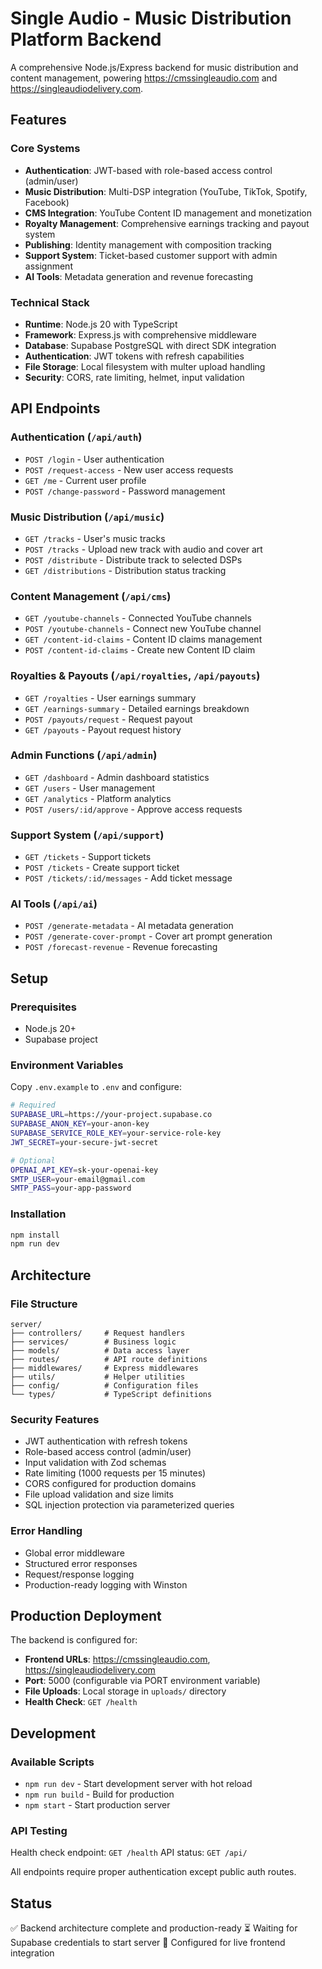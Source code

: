 # Single Audio - Music Distribution Platform Backend

A comprehensive Node.js/Express backend for music distribution and content management, powering https://cmssingleaudio.com and https://singleaudiodelivery.com.

## Features

### Core Systems
- **Authentication**: JWT-based with role-based access control (admin/user)
- **Music Distribution**: Multi-DSP integration (YouTube, TikTok, Spotify, Facebook)
- **CMS Integration**: YouTube Content ID management and monetization
- **Royalty Management**: Comprehensive earnings tracking and payout system
- **Publishing**: Identity management with composition tracking
- **Support System**: Ticket-based customer support with admin assignment
- **AI Tools**: Metadata generation and revenue forecasting

### Technical Stack
- **Runtime**: Node.js 20 with TypeScript
- **Framework**: Express.js with comprehensive middleware
- **Database**: Supabase PostgreSQL with direct SDK integration
- **Authentication**: JWT tokens with refresh capabilities
- **File Storage**: Local filesystem with multer upload handling
- **Security**: CORS, rate limiting, helmet, input validation

## API Endpoints

### Authentication (`/api/auth`)
- `POST /login` - User authentication
- `POST /request-access` - New user access requests
- `GET /me` - Current user profile
- `POST /change-password` - Password management

### Music Distribution (`/api/music`)
- `GET /tracks` - User's music tracks
- `POST /tracks` - Upload new track with audio and cover art
- `POST /distribute` - Distribute track to selected DSPs
- `GET /distributions` - Distribution status tracking

### Content Management (`/api/cms`)
- `GET /youtube-channels` - Connected YouTube channels
- `POST /youtube-channels` - Connect new YouTube channel
- `GET /content-id-claims` - Content ID claims management
- `POST /content-id-claims` - Create new Content ID claim

### Royalties & Payouts (`/api/royalties`, `/api/payouts`)
- `GET /royalties` - User earnings summary
- `GET /earnings-summary` - Detailed earnings breakdown
- `POST /payouts/request` - Request payout
- `GET /payouts` - Payout request history

### Admin Functions (`/api/admin`)
- `GET /dashboard` - Admin dashboard statistics
- `GET /users` - User management
- `GET /analytics` - Platform analytics
- `POST /users/:id/approve` - Approve access requests

### Support System (`/api/support`)
- `GET /tickets` - Support tickets
- `POST /tickets` - Create support ticket
- `POST /tickets/:id/messages` - Add ticket message

### AI Tools (`/api/ai`)
- `POST /generate-metadata` - AI metadata generation
- `POST /generate-cover-prompt` - Cover art prompt generation
- `POST /forecast-revenue` - Revenue forecasting

## Setup

### Prerequisites
- Node.js 20+
- Supabase project

### Environment Variables
Copy `.env.example` to `.env` and configure:

```bash
# Required
SUPABASE_URL=https://your-project.supabase.co
SUPABASE_ANON_KEY=your-anon-key
SUPABASE_SERVICE_ROLE_KEY=your-service-role-key
JWT_SECRET=your-secure-jwt-secret

# Optional
OPENAI_API_KEY=sk-your-openai-key
SMTP_USER=your-email@gmail.com
SMTP_PASS=your-app-password
```

### Installation
```bash
npm install
npm run dev
```

## Architecture

### File Structure
```
server/
├── controllers/     # Request handlers
├── services/        # Business logic
├── models/          # Data access layer
├── routes/          # API route definitions
├── middlewares/     # Express middlewares
├── utils/           # Helper utilities
├── config/          # Configuration files
└── types/           # TypeScript definitions
```

### Security Features
- JWT authentication with refresh tokens
- Role-based access control (admin/user)
- Input validation with Zod schemas
- Rate limiting (1000 requests per 15 minutes)
- CORS configured for production domains
- File upload validation and size limits
- SQL injection protection via parameterized queries

### Error Handling
- Global error middleware
- Structured error responses
- Request/response logging
- Production-ready logging with Winston

## Production Deployment

The backend is configured for:
- **Frontend URLs**: https://cmssingleaudio.com, https://singleaudiodelivery.com
- **Port**: 5000 (configurable via PORT environment variable)
- **File Uploads**: Local storage in `uploads/` directory
- **Health Check**: `GET /health`

## Development

### Available Scripts
- `npm run dev` - Start development server with hot reload
- `npm run build` - Build for production
- `npm start` - Start production server

### API Testing
Health check endpoint: `GET /health`
API status: `GET /api/`

All endpoints require proper authentication except public auth routes.

## Status

✅ Backend architecture complete and production-ready
⏳ Waiting for Supabase credentials to start server
🔧 Configured for live frontend integration